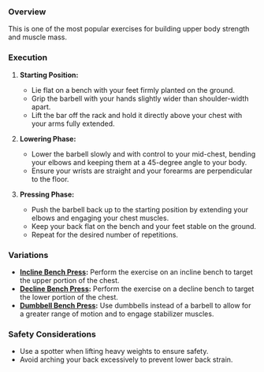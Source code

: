 ### Overview
This is one of the most popular exercises for building upper body strength and muscle mass.

### Execution
1. **Starting Position:**
   - Lie flat on a bench with your feet firmly planted on the ground.
   - Grip the barbell with your hands slightly wider than shoulder-width apart.
   - Lift the bar off the rack and hold it directly above your chest with your arms fully extended.

2. **Lowering Phase:**
   - Lower the barbell slowly and with control to your mid-chest, bending your elbows and keeping them at a 45-degree angle to your body.
   - Ensure your wrists are straight and your forearms are perpendicular to the floor.

3. **Pressing Phase:**
   - Push the barbell back up to the starting position by extending your elbows and engaging your chest muscles.
   - Keep your back flat on the bench and your feet stable on the ground.
   - Repeat for the desired number of repetitions.

### Variations
- **[Incline Bench Press](exercise://library/library.chest.exercises.barbellBenchPressIncline):** Perform the exercise on an incline bench to target the upper portion of the chest.
- **[Decline Bench Press](exercise://library/library.chest.exercises.barbellBenchPressDecline):** Perform the exercise on a decline bench to target the lower portion of the chest.
- **[Dumbbell Bench Press](exercise://library/library.chest.exercises.dumbbellBenchPressFlat):** Use dumbbells instead of a barbell to allow for a greater range of motion and to engage stabilizer muscles.

### Safety Considerations
- Use a spotter when lifting heavy weights to ensure safety.
- Avoid arching your back excessively to prevent lower back strain.